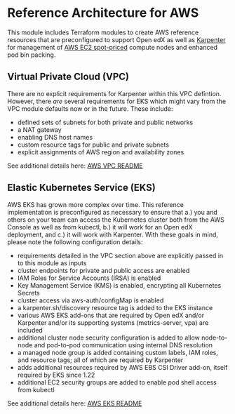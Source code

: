 # Reference Architecture for AWS

This module includes Terraform modules to create AWS reference resources that are preconfigured to support Open edX as well as [Karpenter](https://karpenter.sh/) for management of [AWS EC2 spot-priced](https://aws.amazon.com/ec2/spot/) compute nodes and enhanced pod bin packing.

## Virtual Private Cloud (VPC)

There are no explicit requirements for Karpenter within this VPC defintion. However, there *are* several requirements for EKS which might vary from the VPC module defaults now or in the future. These include:

- defined sets of subnets for both private and public networks
- a NAT gateway
- enabling DNS host names
- custom resource tags for public and private subnets
- explicit assignments of AWS region and availability zones

See additional details here: [AWS VPC README](./vpc/README.rst)

## Elastic Kubernetes Service (EKS)

AWS EKS has grown more complex over time. This reference implementation is preconfigured as necessary to ensure that a.) you and others on your team can access the Kubernetes cluster both from the AWS Console as well as from kubectl, b.) it will work for an Open edX deployment, and c.) it will work with Karpenter. With these goals in mind, please note the following configuration details:

- requirements detailed in the VPC section above are explicitly passed in to this module as inputs
- cluster endpoints for private and public access are enabled
- IAM Roles for Service Accounts (IRSA) is enabled
- Key Management Service (KMS) is enabled, encrypting all Kubernetes Secrets
- cluster access via aws-auth/configMap is enabled
- a karpenter.sh/discovery resource tag is added to the EKS instance
- various AWS EKS add-ons that are required by Open edX and/or Karpenter and/or its supporting systems (metrics-server, vpa) are included
- additional cluster node security configuration is added to allow node-to-node and pod-to-pod communication using internal DNS resolution
- a managed node group is added containing custom labels, IAM roles, and resource tags; all of which are required by Karpenter
- adds additional resources required by AWS EBS CSI Driver add-on, itself required by EKS since 1.22
- additional EC2 security groups are added to enable pod shell access from kubectl

See additional details here: [AWS EKS README](./k8s-cluster/README.rst)